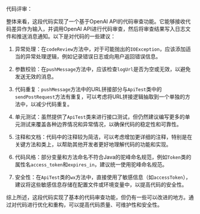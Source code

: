 代码评审：

整体来看，这段代码实现了一个基于OpenAI API的代码审查功能。它能够接收代码差异作为输入，并调用OpenAI API进行代码审查，然后将审查结果写入日志文件和推送消息通知。以下是对代码的一些建议：

1. 异常处理：在`codeReview`方法中，对于可能抛出的`IOException`，应该添加适当的异常处理逻辑，例如记录错误日志或向用户返回错误信息。

2. 参数校验：在`pushMessage`方法中，应该检查`logUrl`是否为空或无效，以避免发送无效的消息。

3. 代码重复：`pushMessage`方法中的URL拼接部分与`ApiTest`类中的`sendPostRequest`方法有重复，可以考虑将URL拼接逻辑抽取到一个单独的方法中，以减少代码重复。

4. 单元测试：虽然提供了`ApiTest`类来进行接口测试，但仍然建议编写更多的单元测试来覆盖各种边界情况和异常情况，以确保代码的稳定性和可靠性。

5. 注释和文档：代码中的注释较为简洁，可以考虑增加更详细的注释，特别是在关键方法和类上，以帮助其他开发者更好地理解代码的功能和实现。

6. 代码风格：部分变量和方法命名不符合Java的驼峰命名规范，例如`Token`类的属性名`access_token`和`expires_in`，建议统一使用驼峰命名规范。

7. 安全性：在`ApiTest`类的`wx`方法中，直接使用了敏感信息（如`accessToken`），建议将这些敏感信息存储在配置文件或环境变量中，以提高代码的安全性。

综上所述，这段代码实现了基本的代码审查功能，但仍有一些可以改进的地方。通过对代码进行优化和重构，可以提高代码质量、可维护性和安全性。